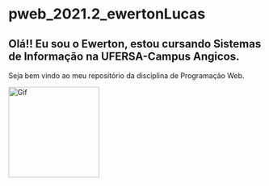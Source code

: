 # pweb_2021.2_ewertonLucas

<div>
    <h2>Olá!! Eu sou o Ewerton, estou cursando Sistemas de Informação na UFERSA-Campus Angicos.</h2>
    <p>Seja bem vindo ao meu repositório da disciplina de Programação Web.</p>
</div>

<div> 
   <a href="https://picasion.com/"><img align="left" title="GifAnimado" alt="Gif " src="https://i.picasion.com/pic92/a316e3bdc4867362f0c5a7129cd755db.gif" width="180" height="180" border="0" alt="https://picasion.com/" /></a><br />
</div>